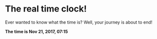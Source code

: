 # The real time clock!

Ever wanted to know what the time is? Well, your journey is about to end!

**The time is Nov 21, 2017, 07:15**